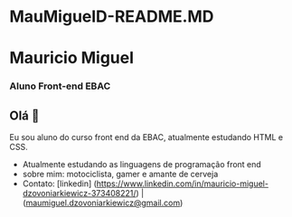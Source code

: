 # MauMiguelD-README.MD

# Mauricio Miguel 

### Aluno Front-end EBAC 

## Olá 👋

Eu sou aluno do curso front end da EBAC, atualmente estudando HTML e CSS.

* Atualmente estudando as linguagens de programação front end
* sobre mim: motociclista, gamer e amante de cerveja
* Contato: [linkedin] (https://www.linkedin.com/in/mauricio-miguel-dzovoniarkiewicz-373408221/) | (maumiguel.dzovoniarkiewicz@gmail.com)
